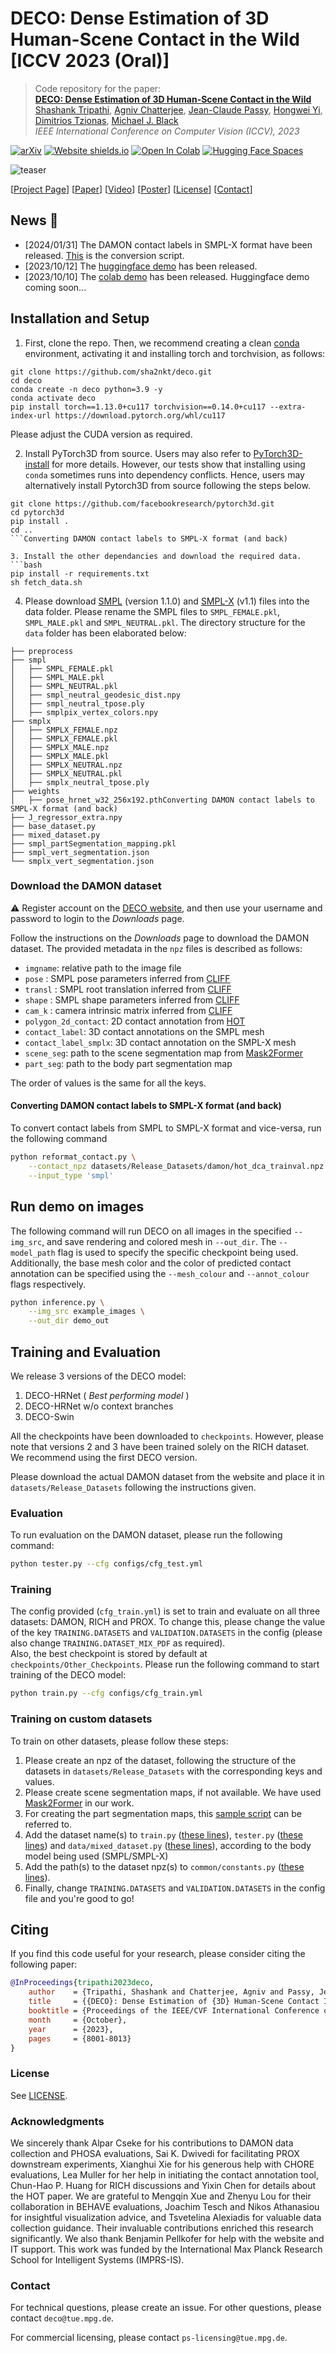 # DECO: Dense Estimation of 3D Human-Scene Contact in the Wild [ICCV 2023 (Oral)]

> Code repository for the paper:  
> [**DECO: Dense Estimation of 3D Human-Scene Contact in the Wild**](https://openaccess.thecvf.com/content/ICCV2023/html/Tripathi_DECO_Dense_Estimation_of_3D_Human-Scene_Contact_In_The_Wild_ICCV_2023_paper.html)  
> [Shashank Tripathi](https://sha2nkt.github.io/), [Agniv Chatterjee](https://ac5113.github.io/), [Jean-Claude Passy](https://is.mpg.de/person/jpassy), [Hongwei Yi](https://xyyhw.top/), [Dimitrios Tzionas](https://ps.is.mpg.de/person/dtzionas), [Michael J. Black](https://ps.is.mpg.de/person/black)<br />
> *IEEE International Conference on Computer Vision (ICCV), 2023*

[![arXiv](https://img.shields.io/badge/arXiv-2309.15273-00ff00.svg)](https://arxiv.org/abs/2309.15273)  [![Website shields.io](https://img.shields.io/website-up-down-green-red/http/shields.io.svg)](https://deco.is.tue.mpg.de/)     [![Open In Colab](https://colab.research.google.com/assets/colab-badge.svg)](https://colab.research.google.com/drive/1fTQdI2AHEKlwYG9yIb2wqicIMhAa067_?usp=sharing)  [![Hugging Face Spaces](https://img.shields.io/badge/%F0%9F%A4%97%20Hugging%20Face-Spaces-blue)](https://huggingface.co/spaces/ac5113/DECO)

![teaser](assets/teaser.png)

[[Project Page](https://deco.is.tue.mpg.de)] [[Paper](https://arxiv.org/abs/2309.15273)] [[Video](https://www.youtube.com/watch?v=o7MLobqAFTQ)] [[Poster](https://www.dropbox.com/scl/fi/kvhpfnkvga2pt19ayko8u/ICCV2023_DECO_Poster_v2.pptx?rlkey=ihbf3fi6u9j0ha9x1gfk2cwd0&dl=0)] [[License](https://deco.is.tue.mpg.de/license.html)] [[Contact](mailto:deco@tue.mpg.de)]

## News :triangular_flag_on_post:

- [2024/01/31] The DAMON contact labels in SMPL-X format have been released. [This](#convert-damon) is the conversion script.
- [2023/10/12] The [huggingface demo](https://huggingface.co/spaces/ac5113/DECO) has been released.
- [2023/10/10] The [colab demo](https://colab.research.google.com/drive/1fTQdI2AHEKlwYG9yIb2wqicIMhAa067_?usp=sharing) has been released. Huggingface demo coming soon...

## Installation and Setup
1. First, clone the repo. Then, we recommend creating a clean [conda](https://docs.conda.io/) environment, activating it and installing torch and torchvision, as follows:
```shell
git clone https://github.com/sha2nkt/deco.git
cd deco
conda create -n deco python=3.9 -y
conda activate deco
pip install torch==1.13.0+cu117 torchvision==0.14.0+cu117 --extra-index-url https://download.pytorch.org/whl/cu117
```
Please adjust the CUDA version as required.

2. Install PyTorch3D from source. Users may also refer to [PyTorch3D-install](https://github.com/facebookresearch/pytorch3d/blob/main/INSTALL.md) for more details.
However, our tests show that installing using ``conda`` sometimes runs into dependency conflicts.
Hence, users may alternatively install Pytorch3D from source following the steps below.
```shellconvert-damon
git clone https://github.com/facebookresearch/pytorch3d.git
cd pytorch3d
pip install .
cd ..
```Converting DAMON contact labels to SMPL-X format (and back)

3. Install the other dependancies and download the required data.
```bash
pip install -r requirements.txt
sh fetch_data.sh
```

4. Please download [SMPL](https://smpl.is.tue.mpg.de/) (version 1.1.0) and [SMPL-X](https://smpl-x.is.tue.mpg.de/) (v1.1) files into the data folder. Please rename the SMPL files to ```SMPL_FEMALE.pkl```, ```SMPL_MALE.pkl``` and ```SMPL_NEUTRAL.pkl```. The directory structure for the ```data``` folder has been elaborated below:

```
├── preprocess
├── smpl
│   ├── SMPL_FEMALE.pkl
│   ├── SMPL_MALE.pkl
│   ├── SMPL_NEUTRAL.pkl
│   ├── smpl_neutral_geodesic_dist.npy
│   ├── smpl_neutral_tpose.ply
│   ├── smplpix_vertex_colors.npy
├── smplx
│   ├── SMPLX_FEMALE.npz
│   ├── SMPLX_FEMALE.pkl
│   ├── SMPLX_MALE.npz
│   ├── SMPLX_MALE.pkl
│   ├── SMPLX_NEUTRAL.npz
│   ├── SMPLX_NEUTRAL.pkl
│   ├── smplx_neutral_tpose.ply
├── weights
│   ├── pose_hrnet_w32_256x192.pthConverting DAMON contact labels to SMPL-X format (and back)
├── J_regressor_extra.npy
├── base_dataset.py
├── mixed_dataset.py
├── smpl_partSegmentation_mapping.pkl
├── smpl_vert_segmentation.json
└── smplx_vert_segmentation.json
```

### Download the DAMON dataset

⚠️ Register account on the [DECO website](https://deco.is.tue.mpg.de/register.php), and then use your username and password to login to the _Downloads_ page.

Follow the instructions on the _Downloads_ page to download the DAMON dataset. The provided metadata in the `npz` files is described as follows: 
- `imgname`: relative path to the image file
- `pose` : SMPL pose parameters inferred from [CLIFF](https://github.com/huawei-noah/noah-research/tree/master/CLIFF)
- `transl` : SMPL root translation inferred from [CLIFF](https://github.com/huawei-noah/noah-research/tree/master/CLIFF)
- `shape` : SMPL shape parameters inferred from [CLIFF](https://github.com/huawei-noah/noah-research/tree/master/CLIFF)
- `cam_k` : camera intrinsic matrix inferred from [CLIFF](https://github.com/huawei-noah/noah-research/tree/master/CLIFF)
- `polygon_2d_contact`: 2D contact annotation from [HOT](https://hot.is.tue.mpg.de/)
- `contact_label`: 3D contact annotations on the SMPL mesh
- `contact_label_smplx`: 3D contact annotation on the SMPL-X mesh
- `scene_seg`: path to the scene segmentation map from [Mask2Former](https://github.com/facebookresearch/Mask2Former)
- `part_seg`: path to the body part segmentation map

The order of values is the same for all the keys. 

<a name="convert-damon"></a>
#### Converting DAMON contact labels to SMPL-X format (and back)

To convert contact labels from SMPL to SMPL-X format and vice-versa, run the following command
```bash
python reformat_contact.py \
    --contact_npz datasets/Release_Datasets/damon/hot_dca_trainval.npz \
    --input_type 'smpl'
```

## Run demo on images
The following command will run DECO on all images in the specified `--img_src`, and save rendering and colored mesh in `--out_dir`. The `--model_path` flag is used to specify the specific checkpoint being used. Additionally, the base mesh color and the color of predicted contact annotation can be specified using the `--mesh_colour` and `--annot_colour` flags respectively. 
```bash
python inference.py \
    --img_src example_images \
    --out_dir demo_out
```

## Training and Evaluation

We release 3 versions of the DECO model:
<ol>
    <li> DECO-HRNet (<em> Best performing model </em>) </li>
    <li> DECO-HRNet w/o context branches </li>
    <li> DECO-Swin </li>
</ol>

All the checkpoints have been downloaded to ```checkpoints```. 
However, please note that versions 2 and 3 have been trained solely on the RICH dataset. <br>
We recommend using the first DECO version.

Please download the actual DAMON dataset from the website and place it in ```datasets/Release_Datasets``` following the instructions given.

### Evaluation
To run evaluation on the DAMON dataset, please run the following command:

```bash
python tester.py --cfg configs/cfg_test.yml
```

### Training
The config provided (```cfg_train.yml```) is set to train and evaluate on all three datasets: DAMON, RICH and PROX. To change this, please change the value of the key ```TRAINING.DATASETS``` and ```VALIDATION.DATASETS``` in the config (please also change ```TRAINING.DATASET_MIX_PDF``` as required). <br>
Also, the best checkpoint is stored by default at ```checkpoints/Other_Checkpoints```.
Please run the following command to start training of the DECO model:

```bash
python train.py --cfg configs/cfg_train.yml
```

### Training on custom datasets

To train on other datasets, please follow these steps:
1. Please create an npz of the dataset, following the structure of the datasets in ```datasets/Release_Datasets``` with the corresponding keys and values.
2. Please create scene segmentation maps, if not available. We have used [Mask2Former](https://github.com/facebookresearch/Mask2Former) in our work.
3. For creating the part segmentation maps, this [sample script](https://github.com/sha2nkt/deco/blob/main/utils/get_part_seg_mask.py) can be referred to.
4. Add the dataset name(s) to ```train.py``` ([these lines](https://github.com/sha2nkt/deco/blob/d5233ecfad1f51b71a50a78c0751420067e82c02/train.py#L83)), ```tester.py``` ([these lines](https://github.com/sha2nkt/deco/blob/d5233ecfad1f51b71a50a78c0751420067e82c02/tester.py#L51)) and ```data/mixed_dataset.py``` ([these lines](https://github.com/sha2nkt/deco/blob/d5233ecfad1f51b71a50a78c0751420067e82c02/data/mixed_dataset.py#L17)), according to the body model being used (SMPL/SMPL-X)
5. Add the path(s) to the dataset npz(s) to ```common/constants.py``` ([these lines](https://github.com/sha2nkt/deco/blob/d5233ecfad1f51b71a50a78c0751420067e82c02/common/constants.py#L19)).
6. Finally, change ```TRAINING.DATASETS``` and ```VALIDATION.DATASETS``` in the config file and you're good to go!

## Citing
If you find this code useful for your research, please consider citing the following paper:

```bibtex
@InProceedings{tripathi2023deco,
    author    = {Tripathi, Shashank and Chatterjee, Agniv and Passy, Jean-Claude and Yi, Hongwei and Tzionas, Dimitrios and Black, Michael J.},
    title     = {{DECO}: Dense Estimation of {3D} Human-Scene Contact In The Wild},
    booktitle = {Proceedings of the IEEE/CVF International Conference on Computer Vision (ICCV)},
    month     = {October},
    year      = {2023},
    pages     = {8001-8013}
}
```

### License

See [LICENSE](LICENSE).

### Acknowledgments

We sincerely thank Alpar Cseke for his contributions to DAMON data collection and PHOSA evaluations, Sai K. Dwivedi for facilitating PROX downstream experiments, Xianghui Xie for his generous help with CHORE evaluations, Lea Muller for her help in initiating the contact annotation tool, Chun-Hao P. Huang for RICH discussions and Yixin Chen for details about the HOT paper. We are grateful to Mengqin Xue and Zhenyu Lou for their collaboration in BEHAVE evaluations, Joachim Tesch and Nikos Athanasiou for insightful visualization advice, and Tsvetelina Alexiadis for valuable data collection guidance. Their invaluable contributions enriched this research significantly. We also thank Benjamin Pellkofer for help with the website and IT support. This work was funded by the International Max Planck Research School for Intelligent Systems (IMPRS-IS).

### Contact

For technical questions, please create an issue. For other questions, please contact `deco@tue.mpg.de`.

For commercial licensing, please contact `ps-licensing@tue.mpg.de`.
